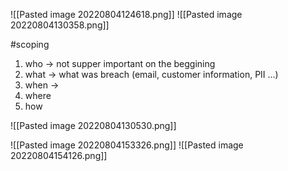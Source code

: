 ![[Pasted image 20220804124618.png]]
![[Pasted image 20220804130358.png]]


#scoping
1. who -> not supper important on the beggining 
2. what -> what was breach (email, customer information, PII ...)
3. when ->
4. where 
5. how

![[Pasted image 20220804130530.png]]

![[Pasted image 20220804153326.png]]
![[Pasted image 20220804154126.png]]
